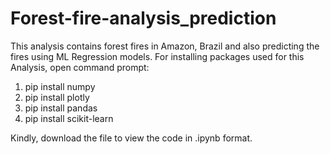 # Forest-fire-analysis_prediction
This analysis contains forest fires in Amazon, Brazil and also predicting the fires using ML Regression models.
For installing packages used for this Analysis, open command prompt:
  1) pip install numpy
  2) pip install plotly
  3) pip install pandas
  4) pip install scikit-learn

Kindly, download the file to view the code in .ipynb format.
